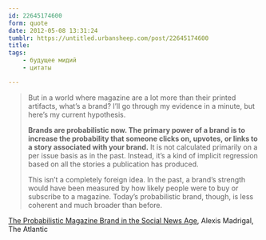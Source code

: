 ```yaml
---
id: 22645174600
form: quote
date: 2012-05-08 13:31:24
tumblr: https://untitled.urbansheep.com/post/22645174600
title: 
tags:
    - будущее мидий
    - цитаты

---
```


<blockquote>
<p>But in a world where magazine are a lot more than their printed artifacts, what&rsquo;s a brand? I&rsquo;ll go through my evidence in a minute, but here&rsquo;s my current hypothesis. </p>

<p><b>Brands are probabilistic now. The primary power of a brand is to increase the probability that someone clicks on, upvotes, or links to a story associated with your brand.</b> It is not calculated primarily on a per issue basis as in the past. Instead, it&rsquo;s a kind of implicit regression based on all the stories a publication has produced.</p>

<p>This isn&rsquo;t a completely foreign idea. In the past, a brand&rsquo;s  strength would have been measured by how likely people were to buy or subscribe to a magazine. Today&rsquo;s probabilistic brand, though, is less 
coherent and much broader than before.</p>
</blockquote>

<a href="http://www.theatlantic.com/technology/archive/2011/11/the-probabilistic-magazine-brand-in-the-social-news-age/248459/">The Probabilistic Magazine Brand in the Social News Age</a>, Alexis Madrigal, The Atlantic
